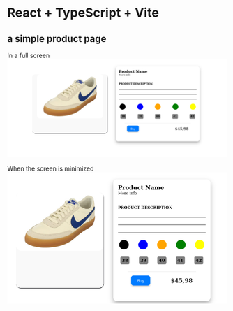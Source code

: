 # React + TypeScript + Vite

## a simple product page
In a full screen
![Product Result](https://github.com/Kib3Gabriel/React/blob/main/product-page/images/full-screen.png)

When the screen is minimized
![Product Result](https://github.com/Kib3Gabriel/React/blob/main/product-page/images/minimizedscreen.png)

